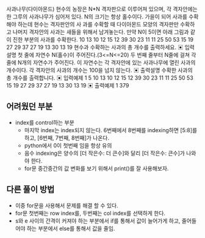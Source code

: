 사과나무(다이아몬드)
현수의 농장은 N*N 격자판으로 이루어져 있으며, 각 격자안에는 한 그루의 사과나무가 심어저 
있다. N의 크기는 항상 홀수이다. 가을이 되어 사과를 수확해야 하는데 현수는 격자판안의 사
과를 수확할 때 다이아몬드 모양의 격자판만 수확하고 나머지 격자안의 사과는 새들을 위해서 
남겨놓는다.
만약 N이 5이면 아래 그림과 같이 진한 부분의 사과를 수확한다.
10 13 10 12 15
12 39 30 23 11
11 25 50 53 15
19 27 29 37 27
19 13 30 13 19
현수과 수확하는 사과의 총 개수를 출력하세요.
▣ 입력설명
첫 줄에 자연수 N(홀수)이 주어진다.(3<=N<=20) 
두 번째 줄부터 N줄에 걸쳐 각 줄에 N개의 자연수가 주어진다. 
이 자연수는 각 격자안에 있는 사과나무에 열린 사과의 개수이다.
각 격자안의 사과의 개수는 100을 넘지 않는다.
▣ 출력설명
수확한 사과의 총 개수를 출력합니다.
▣ 입력예제 1 
5
10 13 10 12 15
12 39 30 23 11
11 25 50 53 15
19 27 29 37 27
19 13 30 13 19
▣ 출력예제 1
379

## 어려웠던 부분

- index를 control하는 부분
  - 마지막 index는 index되지 않는다. 6번째에서 8번째를 indexing하면 [5:8]를 하고, [6번째, 7번째, 8번째]가 나온다. 
  - python에서 0이 첫번째 임을 항상 유의 
  - 음수 indexing은 양수의 [더 작은수: 더 큰수]와 달리 [더 작은수: 큰수]가 나와야 한다. 
  - for문 중간중간의 값 변화를 보기 위해서 print()를 잘 사용해보자.

## 다른 풀이 방법

- 이중 for문을 사용해서 문제를 해결 할 수 있다.
- for문 첫번째는 row index를, 두번째는 col index를 선택하게 한다.
- s와 e 사이의 간격이 커져야 하는 부분에서 if를 통해서 값이 늘어가게 하고, 줄어들어야 하는 부분에서 else를 통해서 값을 줄임.